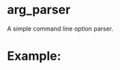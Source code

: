 # arg_parser
A simple command line option parser.

# Example:
<?php

ArgParser::addBool('flag', false);
ArgParser::addInt('times', 3);
ArgParser::addFloat('salary', 14000.00);
ArgParser::addString('c', 'this is comment');

var_dump(ArgParser::parse());
var_dump(ArgParser::getArgs());
var_dump(ArgParser::getOptions());

var_dump(ArgParser::getOption('flag'));
